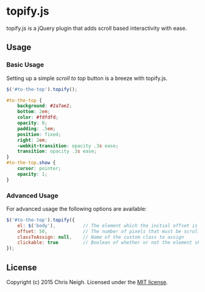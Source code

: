 # topify.js

topify.js is a jQuery plugin that adds scroll based interactivity with ease.

## Usage

### Basic Usage

Setting up a simple *scroll to top* button is a breeze with topify.js.

```js
$('#to-the-top').topify();
```

```css
#to-the-top {
	background: #2a7ae2;
	bottom: 2em;
	color: #fdfdfd;
	opacity: 0;
	padding: .5em;
	position: fixed;
	right: 2em;
	-webkit-transition: opacity .3s ease;
	transition: opacity .3s ease;
}
#to-the-top.show {
	cursor: pointer;
	opacity: 1;
}
```

### Advanced Usage

For advanced usage the following options are available:

```js
$('#to-the-top').topify({
	el: $('body'),			// The element which the initial offset is based
	offset: 50,				// The number of pixels that must be scrolled before topify.js assigns its class
	classToAssign: null,	// Name of the custom class to assign
	clickable: true 		// Boolean of whether or not the element should be clickable
});
```

## License

Copyright (c) 2015 Chris Neigh. Licensed under the [MIT license](https://github.com/imakewebthings/waypoints/blob/master/licenses.txt).